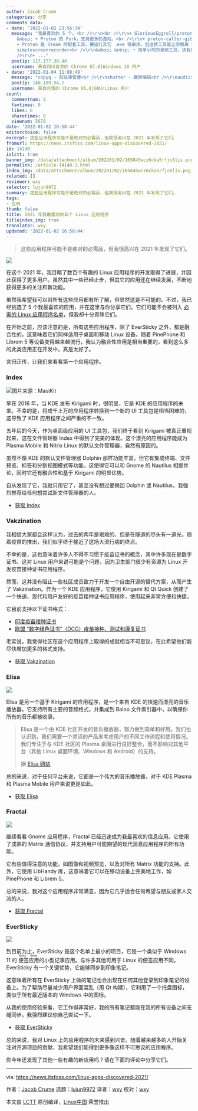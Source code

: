 ```yaml
---
author: Jacob Crume
categories: 分享
comments_data:
- date: '2022-01-02 23:56:34'
  message: "我最喜欢的 5 个。<br />\r\n<br />\r\n+ GloriousEggroll/proton-ge-custom<br />\r\n&nbsp;
    &nbsp; + Proton 的 Fork，支持更多的游戏。<br />\r\n+ proton-caller-git<br />\r\n&nbsp; &nbsp;
    + Proton 是 Steam 的配套工具，要运行其它 .exe 很麻烦。但这款工具能让你脱离 Steam 直接运行 .exe 。<br />\r\n+
    simplescreenrecorder<br />\r\n&nbsp; &nbsp; + 简单小巧的录频工具，该有的都有。<br />\r\n+ ...<br
    />\r\n+ ..."
  postip: 117.177.30.48
  username: 来自四川自贡的 Chrome 87.0|Windows 10 用户
- date: '2022-01-04 11:08:49'
  message: "copyq - 剪贴簿管理<br />\r\nshutter - 截屏编辑<br />\r\naudicious - 音乐播放"
  postip: 140.109.54.2
  username: 来自台湾的 Chrome 95.0|GNU/Linux 用户
count:
  commentnum: 2
  favtimes: 0
  likes: 0
  sharetimes: 0
  viewnum: 5670
date: '2022-01-02 16:58:44'
editorchoice: false
excerpt: 这些应用程序可能不是绝对的必需品，但我很高兴在 2021 年发现了它们。
fromurl: https://news.itsfoss.com/linux-apps-discovered-2021/
id: 14140
islctt: true
banner_img: /data/attachment/album/202201/02/165845wcz6cka5rfjc6lis.png
permalink: /article-14140-1.html
index_img: /data/attachment/album/202201/02/165845wcz6cka5rfjc6lis.png.thumb.jpg
related: []
reviewer: wxy
selector: lujun9972
summary: 这些应用程序可能不是绝对的必需品，但我很高兴在 2021 年发现了它们。
tags:
- 应用
thumb: false
title: 2021 年我最喜欢的五个 Linux 应用程序
titleindex_img: true
translator: wxy
updated: '2022-01-02 16:58:44'
---
```



> 
> 这些应用程序可能不是绝对的必需品，但我很高兴在 2021 年发现了它们。
> 
> 
> 


![](/data/attachment/album/202201/02/165845wcz6cka5rfjc6lis.png)


在这个 2021 年，我目睹了数百个有趣的 Linux 应用程序的开发取得了进展，并因此获得了更多用户。虽然其中一些已经止步，但其它的应用还在继续发展，不断地获得更多的关注和新功能。


虽然我希望我可以对所有这些应用都有所了解，但显然这是不可能的。不过，我已经挑选了 5 个我最喜欢的应用，并在这里与你分享它们。它们可能不会被列入 [必需的 Linux 应用程序名单](https://itsfoss.com/essential-linux-applications/)，但我却十分青睐它们。


在开始之前，应该注意的是，所有这些应用程序，除了 EverSticky 之外，都是融合性的，这意味着它们同样适用于桌面和移动 Linux 设备。随着 PinePhone 和 Librem 5 等设备变得越来越流行，我认为融合性应用是相当重要的，看到这么多的此类应用正在开发中，真是太好了。


言归正传，让我们来看看第一个应用程序。


### Index


![图片来源：MauiKit](/data/attachment/album/202201/02/165847usdwb2r6igd9m962.png)


早在 2016 年，当 KDE 发布 Kirigami 时，很明显，它是 KDE 的应用程序的未来。不幸的是，将成千上万的应用程序转换到一个新的 UI 工具包是相当困难的，这导致了 KDE 应用程序之间严重的不一致。


五年后的今天，作为桌面级应用的 UI 工具包，我们终于看到 Kirigami 被真正重视起来，这在文件管理器 Index 中得到了完美的体现。这个漂亮的应用程序能成为 Plasma Mobile 和 Nitrix Linux 的默认文件管理器，自然有原因的。


虽然不像 KDE 的默认文件管理器 Dolphin 那样功能丰富，但它有集成终端、文件预览、标签和分割视图模式等功能。这使得它可以和 Gnome 的 Nautilus 相提并论，同时它还有融合性和基于 Kirigami 的明显优势。


自从发现了它，我就只用它了，甚至没有想过要换回 Dolphin 或 Nautilus。我强烈推荐给任何想尝试新文件管理器的人。


* [获取 Index](https://mauikit.org/apps/index/)


### Vakzination


我相信大家都会这样认为，过去的两年是艰难的，但是在隧道的尽头有一道光。随着疫苗的推出，我们似乎终于接近了这场大流行病的终点。


不幸的是，这也意味着许多人不得不习惯于疫苗证书的概念，其中许多现在是数字证书。这对 Linux 用户来说可能是个问题，因为卫生部门很少有资源为 Linux 开发疫苗接种证书应用程序。


然而，这并没有阻止一些社区成员致力于开发一个自由开源的替代方案，从而产生了 Vakzination。作为一个 KDE 应用程序，它使用 Kirigami 和 Qt Quick 创建了一个快速、现代和用户友好的疫苗接种证书应用程序，使用起来非常方便和快捷。


它目前支持以下证书格式：


* [印度疫苗接种证书](https://en.wikipedia.org/wiki/Verifiable_credentials)
* [欧盟 “数字绿色证书”（DCG）疫苗接种、测试和康复证书](https://github.com/eu-digital-green-certificates)


老实说，我觉得社区在这个应用程序上取得的成就相当不可思议，在此希望他们能尽快增加更多的格式支持。


* [获取 Vakzination](https://invent.kde.org/plasma-mobile/vakzination)


### Elisa


![](/data/attachment/album/202201/02/165849mvdlqd7eah7o7do5.png)


Elisa 是另一个基于 Kirigami 的应用程序，是一个来自 KDE 的快速而漂亮的音乐播放器。它支持所有主要的音频格式，并集成到 Baloo 文件索引器中，以确保你所有的音乐都被收录。



> 
> Elisa 是一个由 KDE 社区开发的音乐播放器，努力做到简单和好用。我们也认识到，我们需要一个灵活的产品来考虑用户的不同工作流程和使用情况。我们专注于与 KDE 社区的 Plasma 桌面进行良好整合，而不影响对其他平台（其他 Linux 桌面环境、Windows 和 Android）的支持。
> 
> 
> 据 [Elisa 网站](https://elisa.kde.org/)
> 
> 
> 


总的来说，对于任何平台来说，它都是一个伟大的音乐播放器，对于 KDE Plasma 和 Plasma Mobile 用户来说更是如此。


* [获取 Elisa](file:///Users/xingyuwang/develop/TranslateProject-wxy/translated/news/tmp.C4FwOdq3pZ)


### Fractal


![](/data/attachment/album/202201/02/165850u7m1nf39dldc7z9l.png)


继续看看 Gnome 应用程序，Fractal 已经迅速成为我最喜欢的信息应用。它使用了成熟的 Matrix 通信协议，并支持用户可能期望的现代消息应用程序的所有功能。


它有些值得注意的功能，如图像和视频预览，以及对所有 Matrix 功能的支持。此外，它使用 LibHandy 库，这意味着它可以在移动设备上完美地工作，如 PinePhone 和 Librem 5。


总的来说，我对这个应用程序非常满意，因为它几乎适合任何希望与朋友或家人交流的人。


* [获取 Fractal](https://wiki.gnome.org/Apps/Fractal)


### EverSticky


![](/data/attachment/album/202201/02/165851o33sq3c3xdeekqo3.png)


到目前为止，EverSticky 是这个名单上最小的项目，它是一个类似于 Windows 11 的<ruby> 便签应用 <rt>  Sticky Notes </rt></ruby> 的小型记事应用。与许多其他可用于 Linux 的便签应用不同，EverSticky 有一个关键优势，它能够同步到印象笔记。


这意味着所有在 EverSticky 上做的笔记也会出现在任何其他登录到印象笔记的设备上。为了帮助尽量减少用户界面混乱（用 Qt 构建），它利用了一个托盘图标，类似于所有最近版本的 Windows 中的图标。


从我的使用经验来看，它工作得非常好，我的所有笔记都能在我的所有设备之间无缝同步。我强烈建议你自己尝试一下。


* [获取 EverSticky](https://github.com/itsmejoeeey/eversticky)


总的来说，我对 Linux 上的应用程序的未来感到兴奋。随着越来越多的人开始关注对开源项目的贡献，我希望我们能得到更多像这样不可思议的应用程序。


你今年还发现了其他一些有趣的新应用吗？请在下面的评论中分享它们。




---


via: <https://news.itsfoss.com/linux-apps-discovered-2021/>


作者：[Jacob Crume](https://news.itsfoss.com/author/jacob/) 选题：[lujun9972](https://github.com/lujun9972) 译者：[wxy](https://github.com/wxy) 校对：[wxy](https://github.com/wxy)


本文由 [LCTT](https://github.com/LCTT/TranslateProject) 原创编译，[Linux中国](https://linux.cn/) 荣誉推出